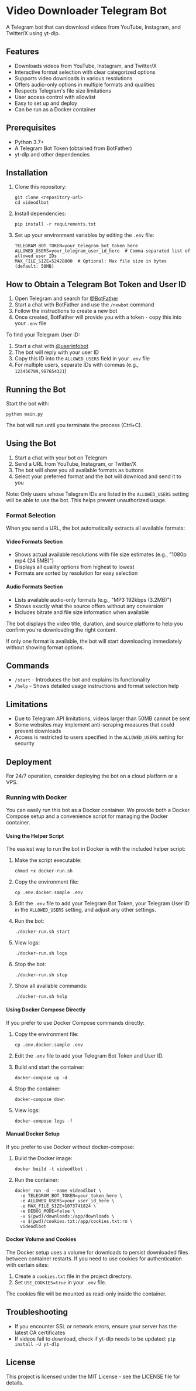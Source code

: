 # Video Downloader Telegram Bot

A Telegram bot that can download videos from YouTube, Instagram, and Twitter/X using yt-dlp.

## Features

- Downloads videos from YouTube, Instagram, and Twitter/X
- Interactive format selection with clear categorized options
- Supports video downloads in various resolutions
- Offers audio-only options in multiple formats and qualities
- Respects Telegram's file size limitations
- User access control with allowlist
- Easy to set up and deploy
- Can be run as a Docker container

## Prerequisites

- Python 3.7+
- A Telegram Bot Token (obtained from BotFather)
- yt-dlp and other dependencies

## Installation

1. Clone this repository:
   ```
   git clone <repository-url>
   cd videodlbot
   ```

2. Install dependencies:
   ```
   pip install -r requirements.txt
   ```

3. Set up your environment variables by editing the `.env` file:
   ```
   TELEGRAM_BOT_TOKEN=your_telegram_bot_token_here
   ALLOWED_USERS=your_telegram_user_id_here  # Comma-separated list of allowed user IDs
   MAX_FILE_SIZE=52428800  # Optional: Max file size in bytes (default: 50MB)
   ```

## How to Obtain a Telegram Bot Token and User ID

1. Open Telegram and search for [@BotFather](https://t.me/botfather)
2. Start a chat with BotFather and use the `/newbot` command
3. Follow the instructions to create a new bot
4. Once created, BotFather will provide you with a token - copy this into your `.env` file

To find your Telegram User ID:
1. Start a chat with [@userinfobot](https://t.me/userinfobot)
2. The bot will reply with your user ID
3. Copy this ID into the `ALLOWED_USERS` field in your `.env` file
4. For multiple users, separate IDs with commas (e.g., `123456789,987654321`)

## Running the Bot

Start the bot with:
```
python main.py
```

The bot will run until you terminate the process (Ctrl+C).

## Using the Bot

1. Start a chat with your bot on Telegram
1. Send a URL from YouTube, Instagram, or Twitter/X
2. The bot will show you all available formats as buttons
3. Select your preferred format and the bot will download and send it to you

Note: Only users whose Telegram IDs are listed in the `ALLOWED_USERS` setting will be able to use the bot. This helps prevent unauthorized usage.

### Format Selection

When you send a URL, the bot automatically extracts all available formats:

#### Video Formats Section
- Shows actual available resolutions with file size estimates (e.g., "1080p mp4 (24.5MB)")
- Displays all quality options from highest to lowest
- Formats are sorted by resolution for easy selection

#### Audio Formats Section
- Lists available audio-only formats (e.g., "MP3 192kbps (3.2MB)")
- Shows exactly what the source offers without any conversion
- Includes bitrate and file size information when available

The bot displays the video title, duration, and source platform to help you confirm you're downloading the right content.

If only one format is available, the bot will start downloading immediately without showing format options.

## Commands

- `/start` - Introduces the bot and explains its functionality
- `/help` - Shows detailed usage instructions and format selection help

## Limitations

- Due to Telegram API limitations, videos larger than 50MB cannot be sent
- Some websites may implement anti-scraping measures that could prevent downloads
- Access is restricted to users specified in the `ALLOWED_USERS` setting for security

## Deployment

For 24/7 operation, consider deploying the bot on a cloud platform or a VPS.

### Running with Docker

You can easily run this bot as a Docker container. We provide both a Docker Compose setup and a convenience script for managing the Docker container.

#### Using the Helper Script

The easiest way to run the bot in Docker is with the included helper script:

1. Make the script executable:
   ```
   chmod +x docker-run.sh
   ```

2. Copy the environment file:
   ```
   cp .env.docker.sample .env
   ```

3. Edit the `.env` file to add your Telegram Bot Token, your Telegram User ID in the `ALLOWED_USERS` setting, and adjust any other settings.

4. Run the bot:
   ```
   ./docker-run.sh start
   ```

5. View logs:
   ```
   ./docker-run.sh logs
   ```

6. Stop the bot:
   ```
   ./docker-run.sh stop
   ```

7. Show all available commands:
   ```
   ./docker-run.sh help
   ```

#### Using Docker Compose Directly

If you prefer to use Docker Compose commands directly:

1. Copy the environment file:
   ```
   cp .env.docker.sample .env
   ```

2. Edit the `.env` file to add your Telegram Bot Token and User ID.

3. Build and start the container:
   ```
   docker-compose up -d
   ```

4. Stop the container:
   ```
   docker-compose down
   ```

5. View logs:
   ```
   docker-compose logs -f
   ```

#### Manual Docker Setup

If you prefer to use Docker without docker-compose:

1. Build the Docker image:
   ```
   docker build -t videodlbot .
   ```

2. Run the container:
   ```
   docker run -d --name videodlbot \
     -e TELEGRAM_BOT_TOKEN=your_token_here \
     -e ALLOWED_USERS=your_user_id_here \
     -e MAX_FILE_SIZE=1073741824 \
     -e DEBUG_MODE=false \
     -v $(pwd)/downloads:/app/downloads \
     -v $(pwd)/cookies.txt:/app/cookies.txt:ro \
     videodlbot
   ```

#### Docker Volume and Cookies

The Docker setup uses a volume for downloads to persist downloaded files between container restarts. If you need to use cookies for authentication with certain sites:

1. Create a `cookies.txt` file in the project directory.
2. Set `USE_COOKIES=true` in your `.env` file.

The cookies file will be mounted as read-only inside the container.

## Troubleshooting

- If you encounter SSL or network errors, ensure your server has the latest CA certificates
- If videos fail to download, check if yt-dlp needs to be updated: `pip install -U yt-dlp`

## License

This project is licensed under the MIT License - see the LICENSE file for details.
